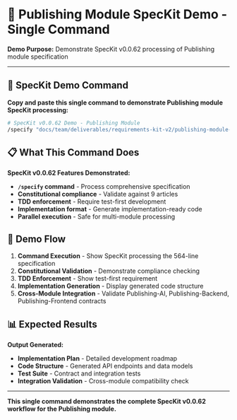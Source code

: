 # 🚀 **Publishing Module SpecKit Demo - Single Command**

**Demo Purpose:** Demonstrate SpecKit v0.0.62 processing of Publishing module specification

---

## 🎯 **SpecKit Demo Command**

**Copy and paste this single command to demonstrate Publishing module SpecKit processing:**

```bash
# SpecKit v0.0.62 Demo - Publishing Module
/specify "docs/team/deliverables/requirements-kit-v2/publishing-module-spec.md" --format=implementation --output=.dev/ai/speckit-output/publishing-module --validate-constitution --enable-tdd --parallel-safe
```

## 📋 **What This Command Does**

**SpecKit v0.0.62 Features Demonstrated:**

- **`/specify` command** - Process comprehensive specification
- **Constitutional compliance** - Validate against 9 articles
- **TDD enforcement** - Require test-first development
- **Implementation format** - Generate implementation-ready code
- **Parallel execution** - Safe for multi-module processing

## 🎪 **Demo Flow**

1. **Command Execution** - Show SpecKit processing the 564-line specification
2. **Constitutional Validation** - Demonstrate compliance checking
3. **TDD Enforcement** - Show test-first requirement
4. **Implementation Generation** - Display generated code structure
5. **Cross-Module Integration** - Validate Publishing-AI, Publishing-Backend, Publishing-Frontend contracts

## 📊 **Expected Results**

**Output Generated:**

- **Implementation Plan** - Detailed development roadmap
- **Code Structure** - Generated API endpoints and data models
- **Test Suite** - Contract and integration tests
- **Integration Validation** - Cross-module compatibility check

---

**This single command demonstrates the complete SpecKit v0.0.62 workflow for the Publishing module.**
